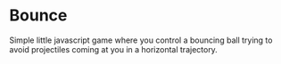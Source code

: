 # Bounce
Simple little javascript game where you control a bouncing ball trying to avoid projectiles coming at you in a horizontal trajectory.
